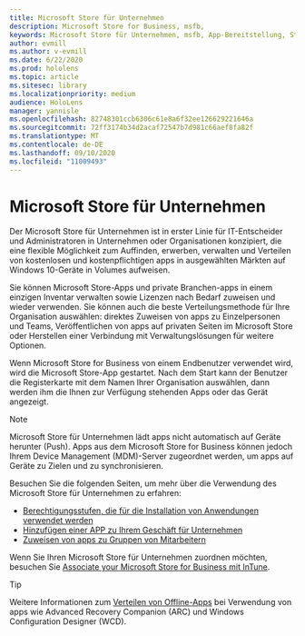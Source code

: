 ```yaml
---
title: Microsoft Store für Unternehmen
description: Microsoft Store for Business, msfb,
keywords: Microsoft Store für Unternehmen, msfb, App-Bereitstellung, Store
author: evmill
ms.author: v-evmill
ms.date: 6/22/2020
ms.prod: hololens
ms.topic: article
ms.sitesec: library
ms.localizationpriority: medium
audience: HoloLens
manager: yannisle
ms.openlocfilehash: 82748301ccb6306c61e8a6f32ee126629221646a
ms.sourcegitcommit: 72ff3174b34d2acaf72547b7d981c66aef8fa82f
ms.translationtype: MT
ms.contentlocale: de-DE
ms.lasthandoff: 09/10/2020
ms.locfileid: "11009493"
---
```

# Microsoft Store für Unternehmen

Der Microsoft Store für Unternehmen ist in erster Linie für IT-Entscheider und Administratoren in Unternehmen oder Organisationen konzipiert, die eine flexible Möglichkeit zum Auffinden, erwerben, verwalten und Verteilen von kostenlosen und kostenpflichtigen apps in ausgewählten Märkten auf Windows 10-Geräte in Volumes aufweisen. 

Sie können Microsoft Store-Apps und private Branchen-apps in einem einzigen Inventar verwalten sowie Lizenzen nach Bedarf zuweisen und wieder verwenden. Sie können auch die beste Verteilungsmethode für Ihre Organisation auswählen: direktes Zuweisen von apps zu Einzelpersonen und Teams, Veröffentlichen von apps auf privaten Seiten im Microsoft Store oder Herstellen einer Verbindung mit Verwaltungslösungen für weitere Optionen.

Wenn Microsoft Store for Business von einem Endbenutzer verwendet wird, wird die Microsoft Store-App gestartet. Nach dem Start kann der Benutzer die Registerkarte mit dem Namen Ihrer Organisation auswählen, dann werden ihm die Ihnen zur Verfügung stehenden Apps oder das Gerät angezeigt.

> [!Note] 
> Microsoft Store für Unternehmen lädt apps nicht automatisch auf Geräte herunter (Push). Apps aus dem Microsoft Store for Business können jedoch Ihrem Device Management (MDM)-Server zugeordnet werden, um apps auf Geräte zu Zielen und zu synchronisieren.

Besuchen Sie die folgenden Seiten, um mehr über die Verwendung des Microsoft Store für Unternehmen zu erfahren:
* [Berechtigungsstufen, die für die Installation von Anwendungen verwendet werden](https://docs.microsoft.com/mem/intune/configuration/device-restrictions-windows-holographic#app-store)
* [Hinzufügen einer APP zu Ihrem Geschäft für Unternehmen](https://docs.microsoft.com/mem/intune/apps/store-apps-windows)
* [Zuweisen von apps zu Gruppen von Mitarbeitern](https://docs.microsoft.com/mem/intune/apps/windows-store-for-business)

Wenn Sie Ihren Microsoft Store für Unternehmen zuordnen möchten, besuchen Sie [Associate your Microsoft Store for Business mit InTune](https://docs.microsoft.com/mem/intune/apps/windows-store-for-business#associate-your-microsoft-store-for-business-account-with-intune).

> [!Tip] 
> Weitere Informationen zum [Verteilen von Offline-Apps](https://docs.microsoft.com/microsoft-store/distribute-offline-apps) bei Verwendung von apps wie Advanced Recovery Companion (ARC) und Windows Configuration Designer (WCD).
